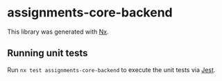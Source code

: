 # assignments-core-backend

This library was generated with [Nx](https://nx.dev).

## Running unit tests

Run `nx test assignments-core-backend` to execute the unit tests via [Jest](https://jestjs.io).
